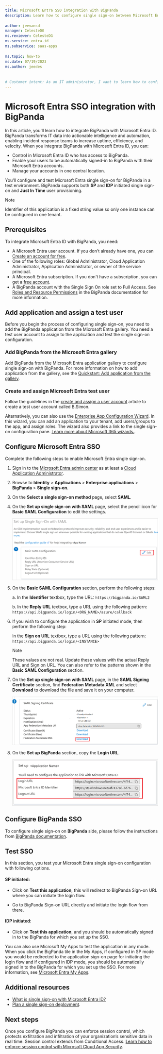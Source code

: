 ```yaml
---
title: Microsoft Entra SSO integration with BigPanda
description: Learn how to configure single sign-on between Microsoft Entra ID and BigPanda.

author: jeevansd
manager: CelesteDG
ms.reviewer: CelesteDG
ms.service: entra-id
ms.subservice: saas-apps

ms.topic: how-to
ms.date: 07/19/2023
ms.author: jeedes


# Customer intent: As an IT administrator, I want to learn how to configure single sign-on between Microsoft Entra ID and BigPanda so that I can control who has access to BigPanda, enable automatic sign-in with Microsoft Entra accounts, and manage my accounts in one central location.
---
```


# Microsoft Entra SSO integration with BigPanda

In this article, you'll learn how to integrate BigPanda with Microsoft Entra ID. BigPanda transforms IT data into actionable intelligence and automation, enabling incident response teams to increase uptime, efficiency, and velocity. When you integrate BigPanda with Microsoft Entra ID, you can:

* Control in Microsoft Entra ID who has access to BigPanda.
* Enable your users to be automatically signed-in to BigPanda with their Microsoft Entra accounts.
* Manage your accounts in one central location.

You'll configure and test Microsoft Entra single sign-on for BigPanda in a test environment. BigPanda supports both **SP** and **IDP** initiated single sign-on and **Just In Time** user provisioning.

> [!NOTE]
> Identifier of this application is a fixed string value so only one instance can be configured in one tenant.

## Prerequisites

To integrate Microsoft Entra ID with BigPanda, you need:

* A Microsoft Entra user account. If you don't already have one, you can [Create an account for free](https://azure.microsoft.com/free/?WT.mc_id=A261C142F).
* One of the following roles: Global Administrator, Cloud Application Administrator, Application Administrator, or owner of the service principal.
* A Microsoft Entra subscription. If you don't have a subscription, you can get a [free account](https://azure.microsoft.com/free/).
* A BigPanda account with the Single Sign On role set to Full Access. See [Roles and Resource Permissions](https://docs.bigpanda.io/docs/roles-management#roles-and-resource-permissions) in the BigPanda documentation for more information.

## Add application and assign a test user

Before you begin the process of configuring single sign-on, you need to add the BigPanda application from the Microsoft Entra gallery. You need a test user account to assign to the application and test the single sign-on configuration.

<a name='add-bigpanda-from-the-azure-ad-gallery'></a>

### Add BigPanda from the Microsoft Entra gallery

Add BigPanda from the Microsoft Entra application gallery to configure single sign-on with BigPanda. For more information on how to add application from the gallery, see the [Quickstart: Add application from the gallery](~/identity/enterprise-apps/add-application-portal.md).

<a name='create-and-assign-azure-ad-test-user'></a>

### Create and assign Microsoft Entra test user

Follow the guidelines in the [create and assign a user account](~/identity/enterprise-apps/add-application-portal-assign-users.md) article to create a test user account called B.Simon.

Alternatively, you can also use the [Enterprise App Configuration Wizard](https://portal.office.com/AdminPortal/home?Q=Docs#/azureadappintegration). In this wizard, you can add an application to your tenant, add users/groups to the app, and assign roles. The wizard also provides a link to the single sign-on configuration pane. [Learn more about Microsoft 365 wizards.](/microsoft-365/admin/misc/azure-ad-setup-guides). 

<a name='configure-azure-ad-sso'></a>

## Configure Microsoft Entra SSO

Complete the following steps to enable Microsoft Entra single sign-on.

1. Sign in to the [Microsoft Entra admin center](https://entra.microsoft.com) as at least a [Cloud Application Administrator](~/identity/role-based-access-control/permissions-reference.md#cloud-application-administrator).
1. Browse to **Identity** > **Applications** > **Enterprise applications** > **BigPanda** > **Single sign-on**.
1. On the **Select a single sign-on method** page, select **SAML**.
1. On the **Set up single sign-on with SAML** page, select the pencil icon for **Basic SAML Configuration** to edit the settings.

   ![Screenshot shows how to edit Basic SAML Configuration.](common/edit-urls.png "Basic Configuration")

1. On the **Basic SAML Configuration** section, perform the following steps:

    a. In the **Identifier** textbox, type the URL:
    `https://bigpanda.io/SAML2`

    b. In the **Reply URL** textbox, type a URL using the following pattern:
    `https://api.bigpanda.io/login/<ORG_NAME>/azure/callback`

1. If you wish to configure the application in **SP** initiated mode, then perform the following step:

    In the **Sign on URL** textbox, type a URL using the following pattern:
    `https://api.bigpanda.io/login/<INSTANCE>`

    > [!NOTE]
    > These values are not real. Update these values with the actual Reply URL and Sign on URL. You can also refer to the patterns shown in the **Basic SAML Configuration** section.

1. On the **Set up single sign-on with SAML** page, in the **SAML Signing Certificate** section, find **Federation Metadata XML** and select **Download** to download the file and save it on your computer.

    ![Screenshot shows the Certificate download link.](common/metadataxml.png "Certificate")

1. On the **Set up BigPanda** section, copy the **Login URL**.

	![Screenshot shows to copy configuration appropriate URL.](common/copy-configuration-urls.png "Metadata")

## Configure BigPanda SSO

To configure single sign-on on **BigPanda** side, please follow the instructions from [BigPanda documentation](https://docs.bigpanda.io/docs/azure-ad-active-directory). 

## Test SSO 

In this section, you test your Microsoft Entra single sign-on configuration with following options. 

#### SP initiated:

* Click on **Test this application**, this will redirect to BigPanda Sign-on URL where you can initiate the login flow.  

* Go to BigPanda Sign-on URL directly and initiate the login flow from there.

#### IDP initiated:

* Click on **Test this application**, and you should be automatically signed in to the BigPanda for which you set up the SSO. 

You can also use Microsoft My Apps to test the application in any mode. When you click the BigPanda tile in the My Apps, if configured in SP mode you would be redirected to the application sign-on page for initiating the login flow and if configured in IDP mode, you should be automatically signed in to the BigPanda for which you set up the SSO. For more information, see [Microsoft Entra My Apps](/azure/active-directory/manage-apps/end-user-experiences#azure-ad-my-apps).

## Additional resources

* [What is single sign-on with Microsoft Entra ID?](~/identity/enterprise-apps/what-is-single-sign-on.md)
* [Plan a single sign-on deployment](~/identity/enterprise-apps/plan-sso-deployment.md).

## Next steps

Once you configure BigPanda you can enforce session control, which protects exfiltration and infiltration of your organization’s sensitive data in real time. Session control extends from Conditional Access. [Learn how to enforce session control with Microsoft Cloud App Security](/cloud-app-security/proxy-deployment-aad).
